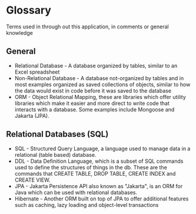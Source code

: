 # Glossary
Terms used in through out this application, in comments or general knowledge

## General
* Relational Database - A database organized by tables, similar to an Excel spreadsheet
* Non-Relational Database - A database not-organized by tables and in most examples organized as saved collections of objects, similar to how the data would exist in code before it was saved to the database
* ORM - Object Relational Mapping, these are libraries which offer utility libraries which make it easier and more direct to write code that interacts with a database. Some examples include Mongoose and Jakarta (JPA).

## Relational Databases (SQL)
* SQL - Structured Query Language, a language used to manage data in a relational (table based) database.
* DDL - Data Definition Language, which is a subset of SQL commands used to define the structures of things in the db. These are the commands that CREATE TABLE, DROP TABLE, CREATE INDEX and CREATE VIEW.
* JPA - Jakarta Persistence API also known as "Jakarta", is an ORM for Java which can be used with relational databases.
* Hibernate - Another ORM built on top of JPA to offer additional features such as caching, lazy loading and object-level transactions